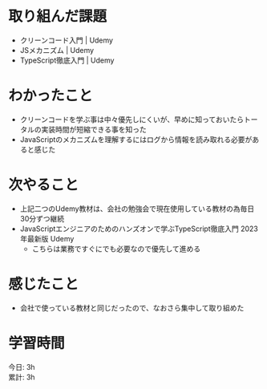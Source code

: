 # 取り組んだ課題     
- クリーンコード入門 | Udemy
- JSメカニズム | Udemy
- TypeScript徹底入門 | Udemy
# わかったこと   
- クリーンコードを学ぶ事は中々優先しにくいが、早めに知っておいたらトータルの実装時間が短縮できる事を知った
- JavaScriptのメカニズムを理解するにはログから情報を読み取れる必要があると感じた
# 次やること
- 上記二つのUdemy教材は、会社の勉強会で現在使用している教材の為毎日30分ずつ継続
- JavaScriptエンジニアのためのハンズオンで学ぶTypeScript徹底入門 2023年最新版 Udemy
  - こちらは業務ですぐにでも必要なので優先して進める
# 感じたこと
- 会社で使っている教材と同じだったので、なおさら集中して取り組めた

# 学習時間  
今日: 3h  
累計: 3h 